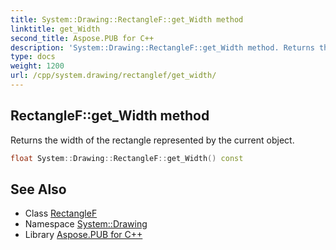 ```yaml
---
title: System::Drawing::RectangleF::get_Width method
linktitle: get_Width
second_title: Aspose.PUB for C++
description: 'System::Drawing::RectangleF::get_Width method. Returns the width of the rectangle represented by the current object in C++.'
type: docs
weight: 1200
url: /cpp/system.drawing/rectanglef/get_width/
---
```

## RectangleF::get_Width method


Returns the width of the rectangle represented by the current object.

```cpp
float System::Drawing::RectangleF::get_Width() const
```

## See Also

* Class [RectangleF](../)
* Namespace [System::Drawing](../../)
* Library [Aspose.PUB for C++](../../../)
